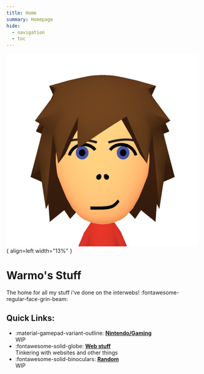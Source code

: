 ```yaml
---
title: Home
summary: Homepage
hide:
  - navigation
  - toc
---
```


![Mii](/images/mii.png){ align=left width="13%" }

# Warmo's Stuff

The home for all my stuff i've done on the interwebs!  :fontawesome-regular-face-grin-beam:

## Quick Links:

<div class="grid cards" markdown>

- :material-gamepad-variant-outline: [__Nintendo/Gaming__](work/category/nintendo)<br>
WIP
- :fontawesome-solid-globe: [__Web stuff__](work/category/web)<br>
Tinkering with websites and other things
- :fontawesome-solid-binoculars: [__Random__](random.md)<br>
WIP
</div>

